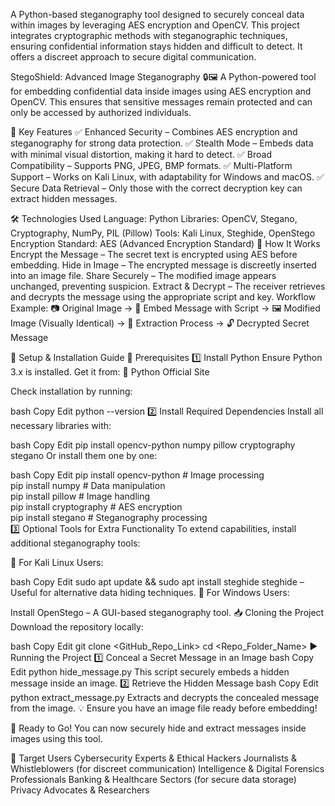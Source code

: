 A Python-based steganography tool designed to securely conceal data within images by leveraging AES encryption and OpenCV. This project integrates cryptographic methods with steganographic techniques, ensuring confidential information stays hidden and difficult to detect. It offers a discreet approach to secure digital communication.

StegoShield: Advanced Image Steganography 🔒🖼️
A Python-powered tool for embedding confidential data inside images using AES encryption and OpenCV. This ensures that sensitive messages remain protected and can only be accessed by authorized individuals.

🚀 Key Features
✅ Enhanced Security – Combines AES encryption and steganography for strong data protection.
✅ Stealth Mode – Embeds data with minimal visual distortion, making it hard to detect.
✅ Broad Compatibility – Supports PNG, JPEG, BMP formats.
✅ Multi-Platform Support – Works on Kali Linux, with adaptability for Windows and macOS.
✅ Secure Data Retrieval – Only those with the correct decryption key can extract hidden messages.

🛠️ Technologies Used
Language: Python
Libraries: OpenCV, Stegano, Cryptography, NumPy, PIL (Pillow)
Tools: Kali Linux, Steghide, OpenStego
Encryption Standard: AES (Advanced Encryption Standard)
📌 How It Works
Encrypt the Message – The secret text is encrypted using AES before embedding.
Hide in Image – The encrypted message is discreetly inserted into an image file.
Share Securely – The modified image appears unchanged, preventing suspicion.
Extract & Decrypt – The receiver retrieves and decrypts the message using the appropriate script and key.
Workflow Example:
📷 Original Image → 🔐 Embed Message with Script → 🖼️ Modified Image (Visually Identical) → 🔎 Extraction Process → 🔓 Decrypted Secret Message

📌 Setup & Installation Guide
🔧 Prerequisites
1️⃣ Install Python
Ensure Python 3.x is installed. Get it from:
🔗 Python Official Site

Check installation by running:

bash
Copy
Edit
python --version
2️⃣ Install Required Dependencies
Install all necessary libraries with:

bash
Copy
Edit
pip install opencv-python numpy pillow cryptography stegano
Or install them one by one:

bash
Copy
Edit
pip install opencv-python    # Image processing  
pip install numpy            # Data manipulation  
pip install pillow           # Image handling  
pip install cryptography     # AES encryption  
pip install stegano          # Steganography processing  
3️⃣ Optional Tools for Extra Functionality
To extend capabilities, install additional steganography tools:

🔹 For Kali Linux Users:

bash
Copy
Edit
sudo apt update && sudo apt install steghide
steghide – Useful for alternative data hiding techniques.
🔹 For Windows Users:

Install OpenStego – A GUI-based steganography tool.
📥 Cloning the Project
Download the repository locally:

bash
Copy
Edit
git clone <GitHub_Repo_Link>
cd <Repo_Folder_Name>
▶️ Running the Project
1️⃣ Conceal a Secret Message in an Image
bash
Copy
Edit
python hide_message.py
This script securely embeds a hidden message inside an image.
2️⃣ Retrieve the Hidden Message
bash
Copy
Edit
python extract_message.py
Extracts and decrypts the concealed message from the image.
💡 Ensure you have an image file ready before embedding!

🚀 Ready to Go!
You can now securely hide and extract messages inside images using this tool.

👥 Target Users
Cybersecurity Experts & Ethical Hackers
Journalists & Whistleblowers (for discreet communication)
Intelligence & Digital Forensics Professionals
Banking & Healthcare Sectors (for secure data storage)
Privacy Advocates & Researchers
